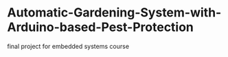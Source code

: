 # Automatic-Gardening-System-with-Arduino-based-Pest-Protection
final project for embedded systems course

